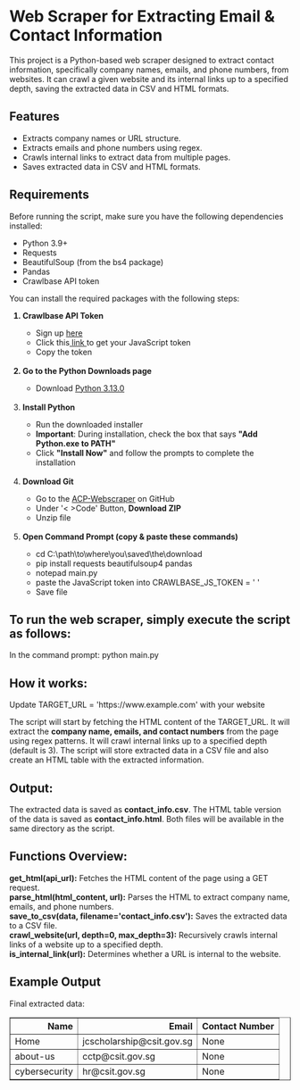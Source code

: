 <h1>Web Scraper for Extracting Email & Contact Information</h1>
This project is a Python-based web scraper designed to extract contact information, specifically company names, emails, and phone numbers, from websites. It can crawl a given website and its internal links up to a specified depth, saving the extracted data in CSV and HTML formats.

<h2>Features</h2>
<ul>
<li>Extracts company names  or URL structure. </li>
<li>Extracts emails and phone numbers using regex. </li>
<li>Crawls internal links to extract data from multiple pages.</li>
<li>Saves extracted data in CSV and HTML formats.</li>
</ul>

<h2>Requirements</h2>
Before running the script, make sure you have the following dependencies installed:
<ul>
<li>Python 3.9+</li>
<li>Requests</li>
<li>BeautifulSoup (from the bs4 package)</li>
<li>Pandas</li>
<li>Crawlbase API token</li>
</ul>
You can install the required packages with the following steps:
<ol>
<b><li>Crawlbase API Token</li></b>
<ul>
<li>Sign up <a href="https://crawlbase.com/signup">here</a></li>
<li>Click this<a href="https://crawlbase.com/docs/crawling-api/#authentication"> link </a> to get your JavaScript token</li>
<li>Copy the token </li>
</ul><br/>
<b><li>Go to the Python Downloads page</li></b>
<ul>
<li>Download <a href="https://www.python.org/downloads/">Python 3.13.0</a></li></ul><br/>

<li><b>Install Python</b></li>
<ul>
<li>Run the downloaded installer</li>
<li><b>Important</b>: During installation, check the box that says <b>"Add Python.exe to PATH"</b></li>
<li>Click <b>"Install Now"</b> and follow the prompts to complete the installation</li></ul>
<br/>
<li><b>Download Git</b></li>
<ul>
<li>Go to the <a href="https://github.com/testingggdev/ACP-Webscraper">ACP-Webscraper</a> on GitHub</li>
<li>Under '< >Code' Button, <b>Download ZIP</b></li>
<li>Unzip file</li>
</ul><br/>

<li><b>Open Command Prompt (copy & paste these commands)</b></li>
<ul>
<li>cd C:\path\to\where\you\saved\the\download</li>
<li>pip install requests beautifulsoup4 pandas</li>
<li>notepad main.py</li>
<li>paste the JavaScript token into
CRAWLBASE_JS_TOKEN = ' '</li>
<li>Save file</li>
</ul></ol>



<h2>To run the web scraper, simply execute the script as follows:</h2>

In the command prompt: python main.py


<h2>How it works:</h2>
Update TARGET_URL = 'https://www.example.com' with your website <br/>

The script will start by fetching the HTML content of the TARGET_URL.
It will extract the <b>company name, emails, and contact numbers</b> from the page using regex patterns.
It will crawl internal links up to a specified depth (default is 3).
The script will store extracted data in a CSV file and also create an HTML table with the extracted information.

<h2>Output:</h2>
The extracted data is saved as <b>contact_info.csv</b>.
The HTML table version of the data is saved as <b>contact_info.html</b>.
Both files will be available in the same directory as the script.

<h2>Functions Overview:</h2>
<b>get_html(api_url):</b> Fetches the HTML content of the page using a GET request.<br/>
<b>parse_html(html_content, url):</b> Parses the HTML to extract company name, emails, and phone numbers.<br/>
<b>save_to_csv(data, filename='contact_info.csv'):</b> Saves the extracted data to a CSV file.<br/>
<b>crawl_website(url, depth=0, max_depth=3):</b> Recursively crawls internal links of a website up to a specified depth.<br/>
<b>is_internal_link(url):</b> Determines whether a URL is internal to the website.
<h2>Example Output</h2>

Final extracted data:
<table border="1">
  <thead>
    <tr style="text-align: right;">
      <th>Name</th>
      <th>Email</th>
      <th>Contact Number</th>
    </tr>
  </thead>
  <tbody>
    <tr>
      <td>Home</td>
      <td>jcscholarship@csit.gov.sg</td>
      <td>None</td>
    </tr>
    <tr>
      <td>about-us</td>
      <td>cctp@csit.gov.sg</td>
      <td>None</td>
    </tr>
    <tr>
      <td>cybersecurity</td>
      <td>hr@csit.gov.sg</td>
      <td>None</td>
    </tr>
  </tbody>
</table>
